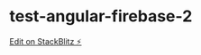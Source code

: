 # test-angular-firebase-2

[Edit on StackBlitz ⚡️](https://stackblitz.com/edit/test-angular-firebase-2)